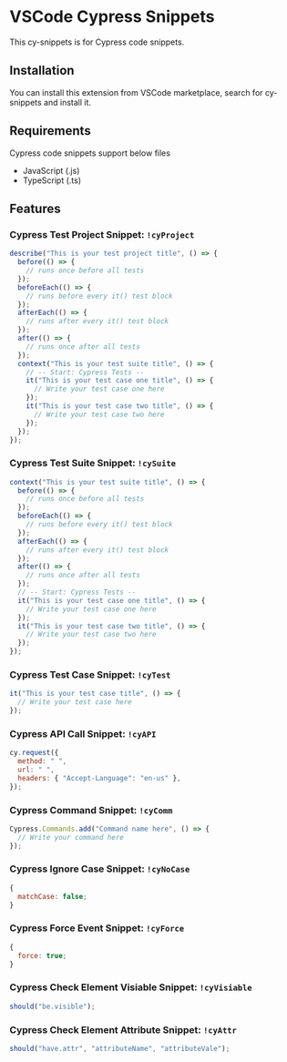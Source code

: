 # VSCode Cypress Snippets

This cy-snippets is for Cypress code snippets.

## Installation

You can install this extension from VSCode marketplace, search for cy-snippets and install it.

## Requirements

Cypress code snippets support below files

- JavaScript (.js)
- TypeScript (.ts)

## Features

### Cypress Test Project Snippet: `!cyProject`

```javascript
describe("This is your test project title", () => {
  before(() => {
    // runs once before all tests
  });
  beforeEach(() => {
    // runs before every it() test block
  });
  afterEach(() => {
    // runs after every it() test block
  });
  after(() => {
    // runs once after all tests
  });
  context("This is your test suite title", () => {
    // -- Start: Cypress Tests --
    it("This is your test case one title", () => {
      // Write your test case one here
    });
    it("This is your test case two title", () => {
      // Write your test case two here
    });
  });
});
```

### Cypress Test Suite Snippet: `!cySuite`

```javascript
context("This is your test suite title", () => {
  before(() => {
    // runs once before all tests
  });
  beforeEach(() => {
    // runs before every it() test block
  });
  afterEach(() => {
    // runs after every it() test block
  });
  after(() => {
    // runs once after all tests
  });
  // -- Start: Cypress Tests --
  it("This is your test case one title", () => {
    // Write your test case one here
  });
  it("This is your test case two title", () => {
    // Write your test case two here
  });
});
```

### Cypress Test Case Snippet: `!cyTest`

```javascript
it("This is your test case title", () => {
  // Write your test case here
});
```

### Cypress API Call Snippet: `!cyAPI`

```javascript
cy.request({
  method: " ",
  url: " ",
  headers: { "Accept-Language": "en-us" },
});
```

### Cypress Command Snippet: `!cyComm`

```javascript
Cypress.Commands.add("Command name here", () => {
  // Write your command here
});
```

### Cypress Ignore Case Snippet: `!cyNoCase`

```javascript
{
  matchCase: false;
}
```

### Cypress Force Event Snippet: `!cyForce`

```javascript
{
  force: true;
}
```

### Cypress Check Element Visiable Snippet: `!cyVisiable`

```javascript
should("be.visible");
```

### Cypress Check Element Attribute Snippet: `!cyAttr`

```javascript
should("have.attr", "attributeName", "attributeVale");
```
